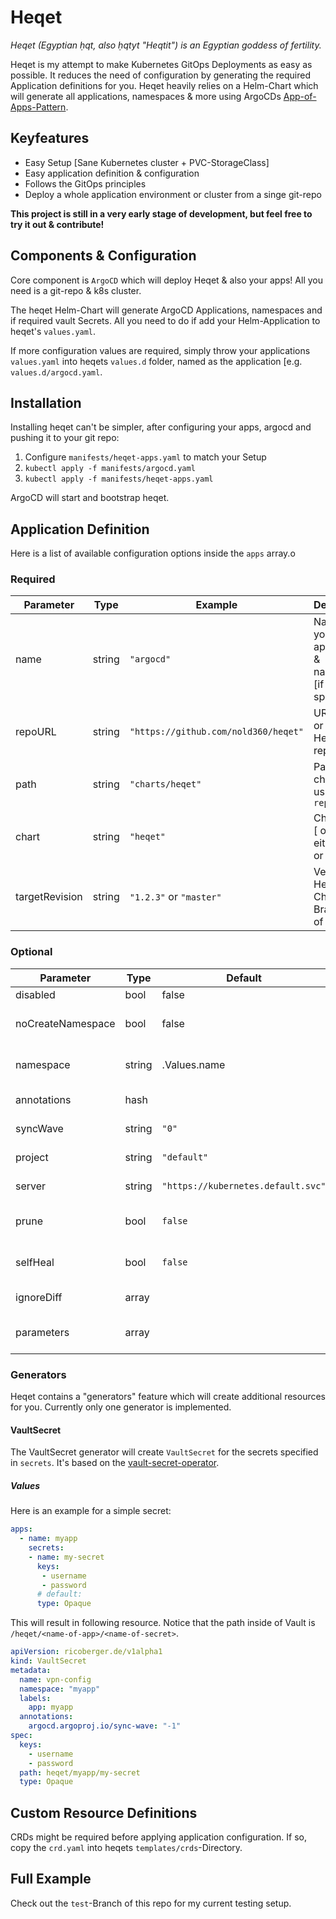 # Heqet

*Heqet (Egyptian ḥqt, also ḥqtyt "Heqtit") is an Egyptian goddess of fertility.*

Heqet is my attempt to make Kubernetes GitOps Deployments as easy as possible. It reduces the need of configuration by generating the required Application definitions for you. Heqet heavily relies on a Helm-Chart which will generate all applications, namespaces & more using ArgoCDs [App-of-Apps-Pattern](https://argoproj.github.io/argo-cd/operator-manual/cluster-bootstrapping/).

## Keyfeatures
 * Easy Setup [Sane Kubernetes cluster + PVC-StorageClass]
 * Easy application definition & configuration
 * Follows the GitOps principles
 * Deploy a whole application environment or cluster from a singe git-repo

**This project is still in a very early stage of development, but feel free to try it out & contribute!**

## Components & Configuration

Core component is `ArgoCD` which will deploy Heqet & also your apps! All you need is a git-repo & k8s cluster.

The heqet Helm-Chart will generate ArgoCD Applications, namespaces and if required vault Secrets. All you need to do if add your Helm-Application to heqet's `values.yaml`. 

If more configuration values are required, simply throw your applications `values.yaml` into heqets `values.d` folder, named as the application [e.g. `values.d/argocd.yaml`.

## Installation

Installing heqet can't be simpler, after configuring your apps, argocd and pushing it to your git repo:
1. Configure `manifests/heqet-apps.yaml` to match your Setup
2. `kubectl apply -f manifests/argocd.yaml`
3. `kubectl apply -f manifests/heqet-apps.yaml`
 
ArgoCD will start and bootstrap heqet. 

## Application Definition

Here is a list of available configuration options inside the `apps` array.o

### Required

| Parameter | Type   | Example | Description |
|-----------|--------|---------|-------------|
| name      | string | `"argocd"` | Name of your application & namespace [if not specified] | 
| repoURL   | string | `"https://github.com/nold360/heqet"` | URL to git or Helmchart repo |      
| path      | string | `"charts/heqet"` | Path to chart if using git in `repoURL` |
| chart     | string | `"heqet"` | Chart name [ only use either `path` or `chart` ] |
| targetRevision | string | `"1.2.3"` or `"master"` | Version of Helm-Chart or Branch/Tag of git |

### Optional 

| Parameter | Type   | Default | Example | Description |
|-----------|--------|---------|---------|-------------|
| disabled  | bool   | false   | `true`  | Disable App |
| noCreateNamespace | bool | false | `true` | Don't create namespace for app |
| namespace | string | .Values.name | `"superns"` | Name of application namespace |
| annotations | hash |         | `my.anno.org/stuff: is-awesome` | Namespace annotations |
| syncWave | string | `"0"`    | `"-2" | ArgoCD SyncWave | 
| project  | string | `"default"` | `"myproject"` | Name of ArgoCD Project |
| server   | string | `"https://kubernetes.default.svc"` | `https://my.external.cluster:8443` | K8s Cluster to deploy to |
| prune | bool | `false` | `true` | ArgoCD automatic prune app |
| selfHeal | bool | `false` | `true` | ArgoCD automatic self-heal app |
| ignoreDiff | array |     | See ArgoCD docs | ArgoCD [ignoreDifferences](https://argoproj.github.io/argo-cd/user-guide/diffing/)
| parameters | array |     |- name: ingress.host<br>value: awesome.url | Parameters override values of app |

### Generators
Heqet contains a "generators" feature which will create additional resources for you. Currently only one generator is implemented. 

#### VaultSecret 
The VaultSecret generator will create `VaultSecret` for the secrets specified in `secrets`. It's based on the  [vault-secret-operator](https://github.com/ricoberger/vault-secrets-operator). 

##### Values
Here is an example for a simple secret:
``` yaml
apps:
  - name: myapp
    secrets:
    - name: my-secret
      keys: 
       - username
       - password
      # default:
      type: Opaque 
```

This will result in following resource. Notice that the path inside of Vault is `/heqet/<name-of-app>/<name-of-secret>`.
``` yaml
apiVersion: ricoberger.de/v1alpha1
kind: VaultSecret
metadata:
  name: vpn-config
  namespace: "myapp"
  labels:
    app: myapp
  annotations:
    argocd.argoproj.io/sync-wave: "-1"
spec:
  keys:
    - username
    - password
  path: heqet/myapp/my-secret
  type: Opaque
```

## Custom Resource Definitions
CRDs might be required before applying application configuration. If so, copy the `crd.yaml` into heqets `templates/crds`-Directory.

## Full Example
Check out the `test`-Branch of this repo for my current testing setup.
